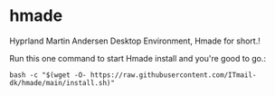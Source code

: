 # hmade
Hyprland Martin Andersen Desktop Environment, Hmade for short.!

Run this one command to start Hmade install and you're good to go.:

`bash -c "$(wget -O- https://raw.githubusercontent.com/ITmail-dk/hmade/main/install.sh)"`
